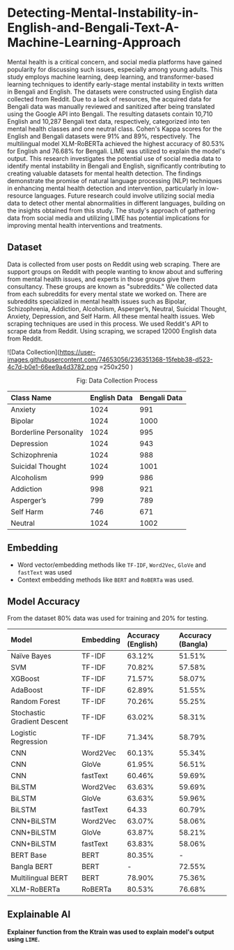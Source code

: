 # Detecting-Mental-Instability-in-English-and-Bengali-Text-A-Machine-Learning-Approach


Mental health is a critical concern, and social media platforms have gained popularity for discussing such issues, especially among young adults. This study employs machine learning, deep learning, and transformer-based learning techniques to identify early-stage mental instability in texts written in Bengali and English. The datasets were constructed using English data collected from Reddit. Due to a lack of resources, the acquired data for Bengali data was manually reviewed and sanitized after being translated using the Google API into Bengali. The resulting datasets contain 10,710 English and 10,287 Bengali text data, respectively, categorized into ten mental health classes and one neutral class. Cohen's Kappa scores for the English and Bengali datasets were 91\% and 89\%, respectively. The multilingual model XLM-RoBERTa achieved the highest accuracy of 80.53\% for English and 76.68\% for Bengali. LIME was utilized to explain the model's output. This research investigates the potential use of social media data to identify mental instability in Bengali and English, significantly contributing to creating valuable datasets for mental health detection. The findings demonstrate the promise of natural language processing (NLP) techniques in enhancing mental health detection and intervention, particularly in low-resource languages.
Future research could involve utilizing social media data to detect other mental abnormalities in different languages, building on the insights obtained from this study. The study's approach of gathering data from social media and utilizing LIME has potential implications for improving mental health interventions and treatments. 

## Dataset

Data is collected from user posts on Reddit using web scraping. There are support groups on Reddit with people wanting to know about and suffering from mental health issues, and experts in those groups give them consultancy. These groups are known as "subreddits." We collected data from each subreddits for every mental state we worked on. There are subreddits specialized in mental health issues such as Bipolar, Schizophrenia, Addiction, Alcoholism, Asperger’s, Neutral, Suicidal Thought, Anxiety, Depression, and Self Harm. All these mental health issues. Web scraping techniques are used in this process. We used Reddit's API to scrape data from Reddit. Using scraping, we scraped 12000 English data from Reddit.

![Data Collection](https://user-images.githubusercontent.com/74653056/236351368-15febb38-d523-4c7d-b0e1-66ee9a4d3782.png =250x250 )

<p align="center">
Fig: Data Collection Process
</p>

| **Class Name** | **English Data** | **Bengali Data**
| :-------- | :------- | :------- 
| Anxiety | 1024 | 991
| Bipolar | 1024 | 1000
| Borderline Personality | 1024 | 995
| Depression | 1024 | 943
| Schizophrenia | 1024 | 988
| Suicidal Thought | 1024 | 1001
| Alcoholism | 999 | 986
| Addiction | 998 | 921
| Asperger’s | 799 | 789
| Self Harm | 746 | 671
| Neutral | 1024 | 1002


## Embedding

- Word vector/embedding methods like `TF-IDF`, `Word2Vec`, `GloVe` and `fastText` was used 
- Context embedding methods like `BERT` and `RoBERTa` was used. 


## Model Accuracy

From the dataset 80% data was used for training and 20% for testing.


| **Model** | **Embedding** | **Accuracy (English)** | **Accuracy (Bangla)**
| :-------- | :------- | :-------- | :------- 
| Naïve Bayes | TF-IDF | 63.12% | 51.51%
| SVM | TF-IDF | 70.82% | 57.58%
| XGBoost | TF-IDF | 71.57% | 58.07%
| AdaBoost | TF-IDF | 62.89% | 51.55%
| Random Forest | TF-IDF | 70.26% | 55.25%
| Stochastic Gradient Descent | TF-IDF | 63.02% | 58.31%
| Logistic Regression | TF-IDF | 71.34% | 58.79%
| CNN | Word2Vec | 60.13% | 55.34%
| CNN | GloVe | 61.95% | 56.51%
| CNN | fastText | 60.46% | 59.69%
| BiLSTM | Word2Vec | 63.63% | 59.69%
| BiLSTM | GloVe | 63.63% | 59.96%
| BiLSTM | fastText | 64.33| 60.79%
| CNN+BiLSTM | Word2Vec | 63.07% | 58.06%
| CNN+BiLSTM | GloVe | 63.87% | 58.21%
| CNN+BiLSTM | fastText | 63.83% | 58.06%
| BERT Base | BERT | 80.35% | -
| Bangla BERT | BERT | - | 72.55%
| Multilingual BERT | BERT | 78.90% | 75.36%
| XLM-RoBERTa | RoBERTa | 80.53% | 76.68%


## Explainable AI

#### Explainer function from the Ktrain was used to explain model's output using `LIME`. 



